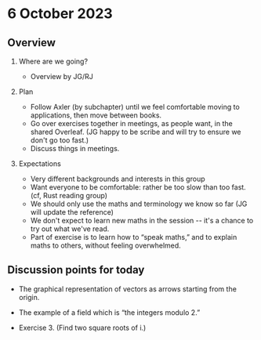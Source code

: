 # 6 October 2023

## Overview

1. Where are we going?

   - Overview by JG/RJ

2. Plan

   - Follow Axler (by subchapter) until we feel comfortable moving to
     applications, then move between books.
   - Go over exercises together in meetings, as people want, in the
     shared Overleaf. (JG happy to be scribe and will try to ensure we
     don't go too fast.)
   - Discuss things in meetings.

3. Expectations

   - Very different backgrounds and interests in this group
   - Want everyone to be comfortable: rather be too slow than too
     fast. (cf, Rust reading group)
   - We should only use the maths and terminology we know so far (JG
     will update the reference)
   - We don't expect to learn new maths in the session -- it's a chance to
     try out what we've read. 
   - Part of exercise is to learn how to “speak maths,” and to explain
     maths to others, without feeling overwhelmed.
	 
	 
## Discussion points for today

- The graphical representation of vectors as arrows starting from the
  origin. 

- The example of a field which is “the integers modulo 2.”

- Exercise 3. (Find two square roots of i.)


